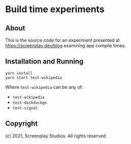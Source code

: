 # Build time experiments

## About

This is the source code for an experiment presented at https://screenplay.dev/blog examining app compile times.

## Installation and Running

```
yarn install
yarn start test-wikipedia
```

Where `test-wikipedia` can be any of:

- `test-wikipedia`
- `test-duckduckgo`
- `test-signal`

## Copyright

(c) 2021, Screenplay Studios. All rights reserved.
